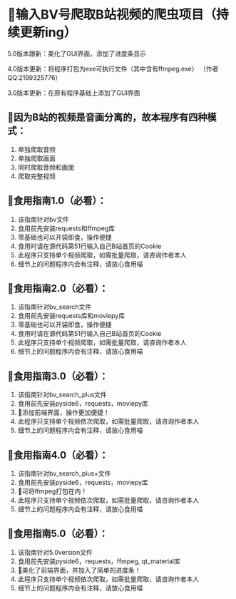 # :raised_hands:输入BV号爬取B站视频的爬虫项目（持续更新ing）
5.0版本跟新：美化了GUI界面，添加了进度条显示

4.0版本更新：将程序打包为exe可执行文件（其中含有ffmpeg.exe）
（作者QQ:2199325776）

3.0版本更新：在原有程序基础上添加了GUI界面
## :bell:因为B站的视频是音画分离的，故本程序有四种模式：
1. 单独爬取音频
2. 单独爬取画面
3. 同时爬取音频和画面
4. 爬取完整视频
## :seedling:食用指南1.0（必看）：
1. 该指南针对bv文件
2. 食用前先安装requests和ffmpeg库
3. 零基础也可以开袋即食，操作便捷
4. 食用时请在源代码第51行输入自己B站首页的Cookie
5. 此程序只支持单个视频爬取，如需批量爬取，请咨询作者本人
6. 细节上的问题程序内会有注释，请放心食用喵
## :blossom:食用指南2.0（必看）：
1. 该指南针对bv_search文件
2. 食用前先安装requests库和moviepy库
3. 零基础也可以开袋即食，操作便捷
4. 食用时请在源代码第51行输入自己B站首页的Cookie
5. 此程序只支持单个视频爬取，如需批量爬取，请咨询作者本人
6. 细节上的问题程序内会有注释，请放心食用喵
## :palm_tree:食用指南3.0（必看）：
1. 该指南针对bv_search_plus文件
2. 食用前先安装pyside6，requests，moviepy库
3. :leaves:添加前端界面，操作更加便捷！
4. 此程序只支持单个视频依次爬取，如需批量爬取，请咨询作者本人
5. 细节上的问题程序内会有注释，请放心食用喵
## :deciduous_tree:食用指南4.0（必看）：
1. 该指南针对bv_search_plus+文件
2. 食用前先安装pyside6，requests，moviepy库
3. :leaves:可将ffmpeg打包在内！
4. 此程序只支持单个视频依次爬取，如需批量爬取，请咨询作者本人
5. 细节上的问题程序内会有注释，请放心食用喵
## :aerial_tramway:食用指南5.0（必看）：
1. 该指南针对5.0version文件
2. 食用前先安装pyside6，requests，ffmpeg, qt_material库
3. :leaves:美化了前端界面，并加入了简单的进度条！
4. 此程序只支持单个视频依次爬取，如需批量爬取，请咨询作者本人
5. 细节上的问题程序内会有注释，请放心食用喵
